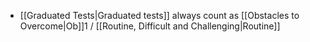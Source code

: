 - [[Graduated Tests|Graduated tests]] always count as [[Obstacles to Overcome|Ob]]1 / [[Routine, Difficult and Challenging|Routine]]